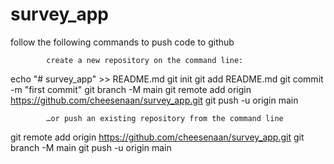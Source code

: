 # survey_app


follow the following commands to push code to github

            create a new repository on the command line:
echo "# survey_app" >> README.md
git init
git add README.md
git commit -m "first commit"
git branch -M main
git remote add origin https://github.com/cheesenaan/survey_app.git
git push -u origin main


            …or push an existing repository from the command line
git remote add origin https://github.com/cheesenaan/survey_app.git
git branch -M main
git push -u origin main
